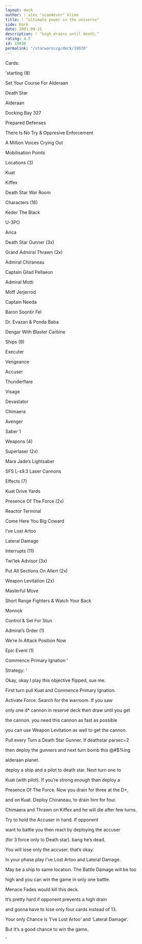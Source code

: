 ```yaml
---
layout: deck
author: ! alex "scam4ever" klimo
title: ! "ultimate power in the universe"
side: Dark
date: 2001-09-21
description: ! "high drains until death."
rating: 4.5
id: 19030
permalink: "/starwarsccg/deck/19030"
---
```

Cards: 

'starting (8)


Set Your Course For Alderaan

Death Star

Alderaan

Docking Bay 327

Prepared Defenses

There Is No Try & Oppresive Enforcement

A Million Voices Crying Out

Mobilisation Points



Locations (3)


Kuat

Kiffex

Death Star War Room



Characters (16)


Keder The Black

U-3PO

Arica

Death Star Gunner (3x)

Grand Admiral Thrawn (2x)

Admiral Chiraneau

Captain Gilad Pellaeon

Admiral Motti

Moff Jerjerrod

Captain Needa

Baron Soontir Fel

Dr. Evazan & Ponda Baba

Dengar With Blaster Carbine



Ships (9)


Executer

Vengeance

Accuser

Thunderflare

Visage

Devastator

Chimaera

Avenger

Saber 1



Weapons (4)


Superlaser (2x)

Mara Jade’s Lightsaber

SFS L-s9.3 Laser Cannons



Effects (7)


Kuat Drive Yards

Presence Of The Force (2x)

Reactor Terminal

Come Here You Big Coward

I’ve Lost Artoo

Lateral Damage



Interrupts (11)


Twi’lek Advisor (3x)

Put All Sections On Allert (2x)

Weapon Levitation (2x)

Masterful Move

Short Range Fighters & Watch Your Back

Monnok

Control & Set For Stun



Admiral’s Order (1)


We’re In Attack Position Now



Epic Event (1)


Commence Primary Ignation '

Strategy: '

Okay, okay I play this objective flipped, sue me.

First turn pull Kuat and Commence Primary Ignation.

Activate Force. Search for the warroom. If you saw

only one d* cannon in reserve deck then draw until you get

the cannon. you need this cannon as fast as possible

you can use Weapon Levitation as well to get the cannon.

Pull every Turn a Death Star Gunner. If deathstar parsec=2

then deploy the gunners and next turn bomb this @#$%ing

alderaan planet.

deploy a ship and a pilot to death star. Next turn one to 

Kuat (with pilot). If you’re strong enough than deploy a

Presence Of The Force. Now you drain for three at the D*,

and on Kuat. Deploy Chiraneau, to drain him for four.

Chimaera and Thrawn on Kiffex and he will die after few turns.


Try to hold the Accuser in hand. If opponent

want to battle you then react by deploying the accuser

(for 3 force only to Death star). bang he’s dead.

You will lose only the accuser. that’s okay.

In your phase play I’ve Lost Artoo and Lateral Damage.

May be a ship to same location. The Battle Damage will be too 

high and you can win the game in only one battle.


Menace Fades would kill this deck.

It’s pretty hard if opponent prevents a high drain

and gonna have to lose only four cards instead of 13.

Your only Chance is ’I’ve Lost Artoo’ and ’Lateral Damage’.

But It’s a good chance to win the game.



'
